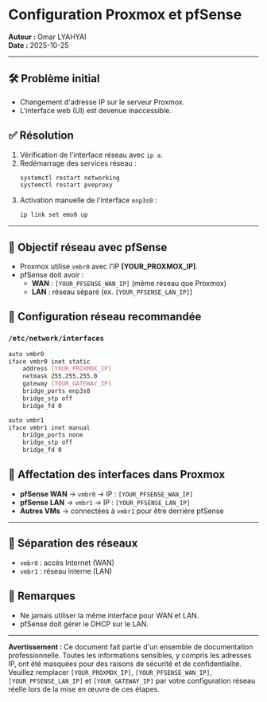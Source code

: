 # Configuration Proxmox et pfSense

**Auteur :** Omar LYAHYAI  
**Date :** 2025-10-25

---

## 🛠️ Problème initial
- Changement d'adresse IP sur le serveur Proxmox.
- L'interface web (UI) est devenue inaccessible.

## ✅ Résolution
1. Vérification de l'interface réseau avec `ip a`.
2. Redémarrage des services réseau :
   ```bash
   systemctl restart networking
   systemctl restart pveproxy
   ```
3. Activation manuelle de l'interface `enp3s0` :
   ```bash
   ip link set emo0 up
   ```

---

## 🔧 Objectif réseau avec pfSense
- Proxmox utilise `vmbr0` avec l'IP **[YOUR_PROXMOX_IP]**.
- pfSense doit avoir :
  - **WAN** : `[YOUR_PFSENSE_WAN_IP]` (même réseau que Proxmox)
  - **LAN** : réseau séparé (ex. `[YOUR_PFSENSE_LAN_IP]`)

## 🧱 Configuration réseau recommandée

### `/etc/network/interfaces`
```bash
auto vmbr0
iface vmbr0 inet static
    address [YOUR_PROXMOX_IP]
    netmask 255.255.255.0
    gateway [YOUR_GATEWAY_IP]
    bridge_ports enp3s0
    bridge_stp off
    bridge_fd 0

auto vmbr1
iface vmbr1 inet manual
    bridge_ports none
    bridge_stp off
    bridge_fd 0
```

## 🧠 Affectation des interfaces dans Proxmox
- **pfSense WAN** → `vmbr0` → IP : `[YOUR_PFSENSE_WAN_IP]`
- **pfSense LAN** → `vmbr1` → IP : `[YOUR_PFSENSE_LAN_IP]`
- **Autres VMs** → connectées à `vmbr1` pour être derrière pfSense

---

## 🔐 Séparation des réseaux
- `vmbr0` : accès Internet (WAN)
- `vmbr1` : réseau interne (LAN)

## 📌 Remarques
- Ne jamais utiliser la même interface pour WAN et LAN.
- pfSense doit gérer le DHCP sur le LAN.

---
**Avertissement :** Ce document fait partie d'un ensemble de documentation professionnelle. Toutes les informations sensibles, y compris les adresses IP, ont été masquées pour des raisons de sécurité et de confidentialité. Veuillez remplacer `[YOUR_PROXMOX_IP]`, `[YOUR_PFSENSE_WAN_IP]`, `[YOUR_PFSENSE_LAN_IP]` et `[YOUR_GATEWAY_IP]` par votre configuration réseau réelle lors de la mise en œuvre de ces étapes.